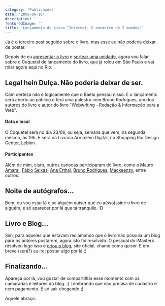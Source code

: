 ```yaml
---
category: 'Publicações'
date: '2008-06-16'
description: ''
featuredImage: ''
title: 'Lançamento do Livro "Internet: O encontro de 2 mundos"'
---
```


Já é o terceiro post seguido sobre o livro, mas esse eu não poderia deixar de postar.

Depois de eu [apresentar o livro](/livro-o-encontro-de-dois-mundos) e [sortear uma unidade](/sorteio-do-livro-internet-o-encontro-de-2-mundos), agora vou falar sobre o Coquetel de lançamento do livro, que já rolou em São Paulo e vai rolar agora aqui no Rio.

## Legal hein Dulça. Não poderia deixar de ser.

Com certeza não e logicamente que o Baeta pensou nisso. E o lançamento será aberto ao público e terá uma palestra com Bruno Rodrigues, um dos autores do livro e autor do livro "Webwriting - Redação & Informação para a Web".

#### Data e local

O Coquetel será no dia 23/06, ou seja, semana que vem, na segunda mesmo, às 19h. E será na Livraria Armazém Digital, no Shopping Rio Design Center, Leblon.

#### Participantes

Além de mim, claro, outros cariocas participaram do livro, como o [Mauro](http://www.contemconteudo.org/) [Amaral](http://carreirasolo.org/), [Fábio](http://blog.fabioseixas.com.br/) [Seixas](http://www.camiseteria.com/), [Ana Erthal](http://www.anaerthal.com.br/), [Bruno Rodrigues](http://webinsider.uol.com.br/index.php/author/bruno-rodrigues), [Mackeenzy](http://www.videolog.tv), entre outros.

## Noite de autógrafos...

Bom, eu vou estar lá e se alguém quiser que eu a(ssa)ssine o livro de alguém, é só aparecer por lá que tá tranquilo. :D

## Livro e Blog...

Sim, para aqueles que estavam reclamando que o livro não possuía um blog para os autores postarem, agora isto foi resolvido. O pessoal do iMasters resolveu logo isso e [criou o blog](http://www.oencontrode2mundos.com.br/), site oficial, chame como quiser. E em breve (será?) eu irei postar algo por lá ;)

## Finalizando...

Apareça por lá, vou gostar de compartilhar esse momento com os camaradas e leitores do blog. ;) Lembrando que não precisa de cadastro e nem pagamento. É só sair chegando ;)

Aquele abraço.
